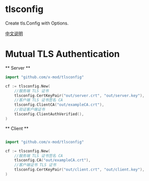 tlsconfig
===

Create tls.Config with Options.

[中文说明](https://gitdig.com/)

# Mutual TLS Authentication

** Server **

````go
import "github.com/x-mod/tlsconfig"

cf := tlsconfig.New(
    //服务端 TLS 证书
    tlsconfig.CertKeyPair("out/server.crt", "out/server.key"), 
    //客户端 TLS 证书签名 CA
    tlsconfig.ClientCA("out/exampleCA.crt"), 
    //验证客户端证书
    tlsconfig.ClientAuthVerified(),
)

````

** Client **

````go

import "github.com/x-mod/tlsconfig"

cf := tlsconfig.New(
    //服务端 TLS 证书签名 CA
    tlsconfig.CA("out/exampleCA.crt"), 
    //客户端证书 TLS 证书
    tlsconfig.CertKeyPair("out/client.crt", "out/client.key"), 
)
````